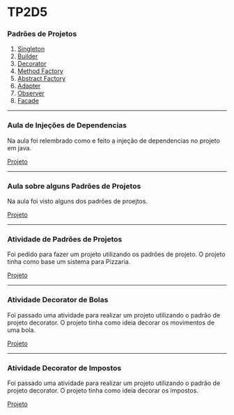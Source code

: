 # TP2D5

### Padrões de Projetos

1. [Singleton](/src/Singleton)
2. [Builder](/src/Builder)
3. [Decorator](/src/Decorator)
4. [Method Factory](/src/MethodFactory)
5. [Abstract Factory](/src/AbstractFactory)
6. [Adapter](/src/Adapter)
7. [Observer](/src/Observer)
8. [Facade](/src/Facade)

---

### Aula de Injeções de Dependencias

Na aula foi relembrado como e feito a injeção de dependencias no projeto em java.

[Projeto](/src/Injection)

---

### Aula sobre alguns Padrões de Projetos

Na aula foi visto alguns dos padrões de proejtos.

[Projeto](/src/ProjectDefaults)

---

### Atividade de Padrões de Projetos

Foi pedido para fazer um projeto utilizando os padrões de projeto. O projeto tinha como base
um sistema para Pizzaria.

[Projeto](/src/Pizzaria)

---

### Atividade Decorator de Bolas

Foi passado uma atividade para realizar um projeto utilizando o padrão de projeto decorator. 
O projeto tinha como ideia decorar os movimentos de uma bola.

[Projeto](/src/BallDecorator)

---

### Atividade Decorator de Impostos

Foi passado uma atividade para realizar um projeto utilizando o padrão de projeto decorator. 
O projeto tinha como ideia decorar os impostos.

[Projeto](/src/TaxDecorator)
